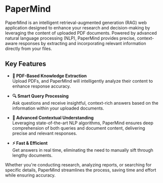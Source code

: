 # **PaperMind**  

PaperMind is an intelligent retrieval-augmented generation (RAG) web application designed to enhance your research and decision-making by leveraging the content of uploaded PDF documents. Powered by advanced natural language processing (NLP), PaperMind provides precise, context-aware responses by extracting and incorporating relevant information directly from your files.  

## **Key Features**  

- **📄 PDF-Based Knowledge Extraction**  
  Upload PDFs, and PaperMind will intelligently analyze their content to enhance response accuracy.  

- **🔍 Smart Query Processing**  
  Ask questions and receive insightful, context-rich answers based on the information within your uploaded documents.  

- **🧠 Advanced Contextual Understanding**  
  Leveraging state-of-the-art NLP algorithms, PaperMind ensures deep comprehension of both queries and document content, delivering precise and relevant responses.  

- **⚡ Fast & Efficient**  
  Get answers in real time, eliminating the need to manually sift through lengthy documents.  

Whether you're conducting research, analyzing reports, or searching for specific details, PaperMind streamlines the process, saving time and effort while ensuring accuracy.  
